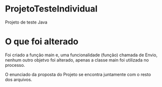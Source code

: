 # ProjetoTesteIndividual
Projeto de teste Java

# O que foi alterado

Foi criado a função main e, uma funcionalidade (função) chamada de Envio, nenhum outro objetvo foi alterado, apenas a classe main foi utilizada no processo.

O enunciado da proposta do Projeto se encontra juntamente com o resto dos arquivos.

